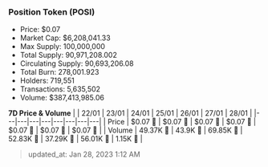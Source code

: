 
  ### Position Token (POSI)
  - Price: $0.07
  - Market Cap: $6,208,041.33
  - Max Supply: 100,000,000
  - Total Supply: 90,971,208.002
  - Circulating Supply: 90,693,206.08
  - Total Burn: 278,001.923
  - Holders: 719,551
  - Transactions: 5,635,502
  - Volume: $387,413,985.06

  **7D Price & Volume**
  | | 22&#x2F;01 | 23&#x2F;01 | 24&#x2F;01 | 25&#x2F;01 | 26&#x2F;01 | 27&#x2F;01 | 28&#x2F;01 |
  |---|---|---|---|---|---|---|---|
  | Price | $0.07 🔻 | $0.07 🚀 | $0.07 🔻 | $0.07 🔻 | $0.07 🔻 | $0.07 🔻 | $0.07 🔻 |
  | Volume | 49.37K 🔻 | 43.9K 🔻 | 69.85K 🚀 | 52.83K 🔻 | 37.29K 🔻 | 56.01K 🚀 | 1.15K 🔻 |

  > updated_at: Jan 28, 2023 1:12 AM
